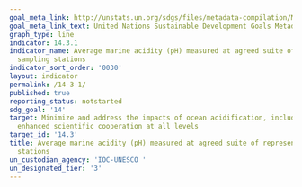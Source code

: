 ```yaml
---
goal_meta_link: http://unstats.un.org/sdgs/files/metadata-compilation/Metadata-Goal-14.pdf
goal_meta_link_text: United Nations Sustainable Development Goals Metadata (pdf 288kB)
graph_type: line
indicator: 14.3.1
indicator_name: Average marine acidity (pH) measured at agreed suite of representative
  sampling stations
indicator_sort_order: '0030'
layout: indicator
permalink: /14-3-1/
published: true
reporting_status: notstarted
sdg_goal: '14'
target: Minimize and address the impacts of ocean acidification, including through
  enhanced scientific cooperation at all levels
target_id: '14.3'
title: Average marine acidity (pH) measured at agreed suite of representative sampling
  stations
un_custodian_agency: 'IOC-UNESCO '
un_designated_tier: '3'
---
```


